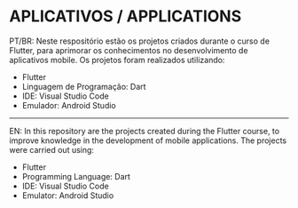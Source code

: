 # APLICATIVOS / APPLICATIONS

PT/BR: Neste respositório estão os projetos criados durante o curso de Flutter, para aprimorar os conhecimentos no desenvolvimento de aplicativos mobile.
Os projetos foram realizados utilizando:
* Flutter
* Linguagem de Programação: Dart
* IDE: Visual Studio Code
* Emulador: Android Studio

------------------------------------------------------------------------------------------------------------------------------------------------------------



EN: In this repository are the projects created during the Flutter course, to improve knowledge in the development of mobile applications.
The projects were carried out using:
* Flutter
* Programming Language: Dart
* IDE: Visual Studio Code
* Emulator: Android Studio

